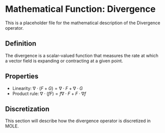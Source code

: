 # Mathematical Function: Divergence

This is a placeholder file for the mathematical description of the Divergence operator.

## Definition

The divergence is a scalar-valued function that measures the rate at which a vector field is expanding or contracting at a given point.

## Properties

- Linearity: $\nabla \cdot (F + G) = \nabla \cdot F + \nabla \cdot G$
- Product rule: $\nabla \cdot (fF) = f\nabla \cdot F + F \cdot \nabla f$

## Discretization

This section will describe how the divergence operator is discretized in MOLE. 